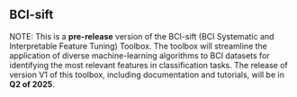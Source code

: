 ## BCI-sift
NOTE: This is a **pre-release** version of the BCI-sift (BCI Systematic and Interpretable Feature Tuning) Toolbox. The toolbox will streamline the application of diverse machine-learning algorithms to BCI datasets for 
identifying the most relevant features in classification tasks. The release of version V1 of this toolbox, including documentation and tutorials, will be in **Q2 of 2025**. 
